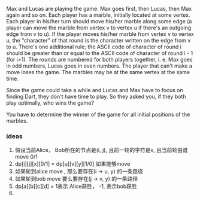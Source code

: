 Max and Lucas are playing the game. Max goes first, then Lucas, then Max again and so on. Each player has a marble,
initially located at some vertex. Each player in his/her turn should move his/her marble along some edge (a player can
move the marble from vertex v to vertex u if there's an outgoing edge from v to u). If the player moves his/her marble
from vertex v to vertex u, the "character" of that round is the character written on the edge from v to u. There's one
additional rule; the ASCII code of character of round i should be greater than or equal to the ASCII code of character
of round i - 1 (for i>1). The rounds are numbered for both players together, i. e. Max goes in odd numbers, Lucas goes
in even numbers. The player that can't make a move loses the game. The marbles may be at the same vertex at the same
time.

Since the game could take a while and Lucas and Max have to focus on finding Dart, they don't have time to play. So they
asked you, if they both play optimally, who wins the game?

You have to determine the winner of the game for all initial positions of the marbles.

### ideas

1. 假设当前Alice， Bob所在的节点是(i, j), 且前一轮的字符是x, 且当前轮由谁move 0/1
2. dp[i][j][x][0/1] = dp[u][v][y][1/0] 如果能够move
3. 如果轮到alice move , 那么要存在(i -> u, y) 的一条路径
4. 如果轮到bob move 要么要存在(j -> v, y) 的一条路径
5. dp[a][b][c][d] = 1表示 Alice获胜， -1, 表示bob获胜
6. 